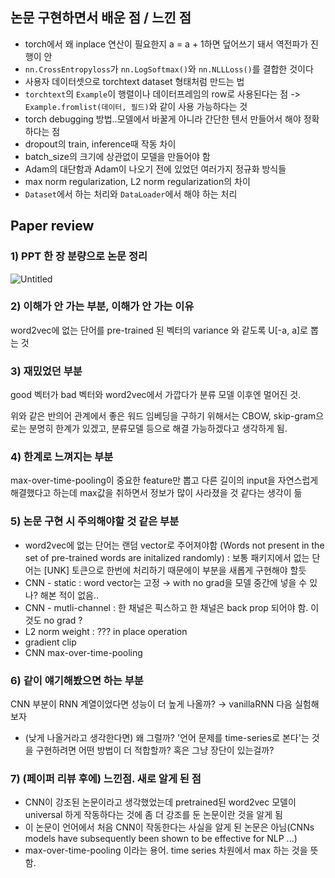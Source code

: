 ## 논문 구현하면서 배운 점 / 느낀 점
 
- torch에서 왜 inplace 연산이 필요한지 a = a + 1하면 덮어쓰기 돼서 역전파가 진행이 안
- `nn.CrossEntropyloss`가 `nn.LogSoftmax()`와 `nn.NLLLoss()`를 결합한 것이다
- 사용자 데이터셋으로 torchtext dataset 형태처럼 만드는 법
- `torchtext`의 `Example`이 행렬이나 데이터프레임의 row로 사용된다는 점 -> `Example.fromlist(데이터, 필드)`와 같이 사용 가능하다는 것
- torch debugging 방법..모델에서 바꿀게 아니라 간단한 텐서 만들어서 해야 정확하다는 점
- dropout의 train, inference때 작동 차이 
- batch_size의 크기에 상관없이 모델을 만들어야 함
- Adam의 대단함과 Adam이 나오기 전에 있었던 여러가지 정규화 방식들
- max norm regularization, L2 norm regularization의 차이
- `Dataset`에서 하는 처리와 `DataLoader`에서 해야 하는 처리 
 

## Paper review

### 1) PPT 한 장 분량으로 논문 정리
![Untitled](https://user-images.githubusercontent.com/46675408/105627460-706aca80-5e7a-11eb-96e8-187b3faac601.png)


### 2) 이해가 안 가는 부분, 이해가 안 가는 이유

word2vec에 없는 단어를 pre-trained 된 벡터의 variance 와 같도록 U[-a, a]로 뽑는 것

### 3) 재밌었던 부분

good 벡터가 bad 벡터와 word2vec에서 가깝다가 분류 모델 이후엔 멀어진 것.

위와 같은 반의어 관계에서 좋은 워드 임베딩을 구하기 위해서는 CBOW, skip-gram으로는 분명히 한계가 있겠고, 분류모델 등으로 해결 가능하겠다고 생각하게 됨.

### 4) 한계로 느껴지는 부분

max-over-time-pooling이 중요한 feature만 뽑고 다른 길이의 input을 자연스럽게 해결했다고 하는데 max값을 취하면서 정보가 많이 사라졌을 것 같다는 생각이 듦 

### 5) 논문 구현 시 주의해야할 것 같은 부분

- word2vec에 없는 단어는 랜덤 vector로 주어져야함 (Words not present in the set of pre-trained words are initalized randomly) : 보통 패키지에서 없는 단어는 [UNK] 토큰으로 한번에 처리하기 때문에이 부분을 새롭게 구현해야 할듯
- CNN - static : word vector는 고정 → with no grad을 모델 중간에 넣을 수 있나? 해본 적이 없음..
- CNN - mutli-channel : 한 채널은 픽스하고 한 채널은 back prop 되어야 함. 이것도 no grad ?
- L2 norm weight : ??? in place operation
- gradient clip
- CNN max-over-time-pooling

### 6) 같이 얘기해봤으면 하는 부분

CNN 부분이 RNN 계열이었다면 성능이 더 높게 나올까? → vanillaRNN 다음 실험해보자  

- (낮게 나올거라고 생각한다면) 왜 그럴까? '언어 문제를 time-series로 본다'는 것을 구현하려면 어떤 방법이 더 적합할까? 혹은 그냥 장단이 있는걸까?

### 7) (페이퍼 리뷰 후에) 느낀점. 새로 알게 된 점

- CNN이 강조된 논문이라고 생각했었는데 pretrained된 word2vec 모델이 universal 하게 작동하다는 것에 좀 더 강조를 둔 논문이란 것을 알게 됨
- 이 논문이 언어에서 처음 CNN이 작동한다는 사실을 알게 된 논문은 아님(CNNs models have subsequently been shown to be effective for NLP ...)
- max-over-time-pooling 이라는 용어. time series 차원에서 max 하는 것을 뜻함.
